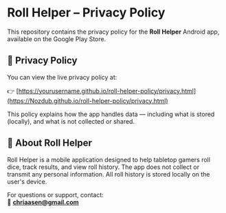 # Roll Helper – Privacy Policy

This repository contains the privacy policy for the **Roll Helper** Android app, available on the Google Play Store.

## 📄 Privacy Policy

You can view the live privacy policy at:

👉 [https://yourusername.github.io/roll-helper-policy/privacy.html](https://Nozdub.github.io/roll-helper-policy/privacy.html)

This policy explains how the app handles data — including what is stored (locally), and what is not collected or shared.

## 📱 About Roll Helper

Roll Helper is a mobile application designed to help tabletop gamers roll dice, track results, and view roll history. The app does not collect or transmit any personal information. All roll history is stored locally on the user's device.

For questions or support, contact:  
📧 **chriaasen@gmail.com**
